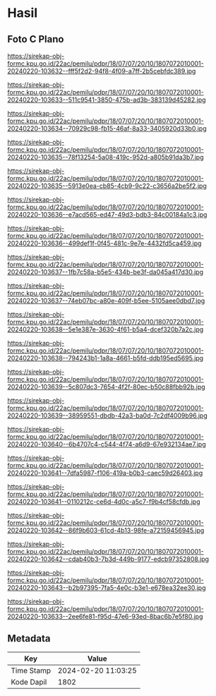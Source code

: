# Hasil

## Foto C Plano

https://sirekap-obj-formc.kpu.go.id/22ac/pemilu/pdpr/18/07/07/20/10/1807072010001-20240220-103632--fff5f2d2-94f8-4f09-a7ff-2b5cebfdc389.jpg

https://sirekap-obj-formc.kpu.go.id/22ac/pemilu/pdpr/18/07/07/20/10/1807072010001-20240220-103633--511c9541-3850-475b-ad3b-383139d45282.jpg

https://sirekap-obj-formc.kpu.go.id/22ac/pemilu/pdpr/18/07/07/20/10/1807072010001-20240220-103634--70929c98-fb15-46af-8a33-3405920d33b0.jpg

https://sirekap-obj-formc.kpu.go.id/22ac/pemilu/pdpr/18/07/07/20/10/1807072010001-20240220-103635--78f13254-5a08-419c-952d-a805b91da3b7.jpg

https://sirekap-obj-formc.kpu.go.id/22ac/pemilu/pdpr/18/07/07/20/10/1807072010001-20240220-103635--5913e0ea-cb85-4cb9-9c22-c3656a2be5f2.jpg

https://sirekap-obj-formc.kpu.go.id/22ac/pemilu/pdpr/18/07/07/20/10/1807072010001-20240220-103636--e7acd565-ed47-49d3-bdb3-84c00184a1c3.jpg

https://sirekap-obj-formc.kpu.go.id/22ac/pemilu/pdpr/18/07/07/20/10/1807072010001-20240220-103636--499def1f-0f45-481c-9e7e-4432fd5ca459.jpg

https://sirekap-obj-formc.kpu.go.id/22ac/pemilu/pdpr/18/07/07/20/10/1807072010001-20240220-103637--1fb7c58a-b5e5-434b-be3f-da045a417d30.jpg

https://sirekap-obj-formc.kpu.go.id/22ac/pemilu/pdpr/18/07/07/20/10/1807072010001-20240220-103637--74eb07bc-a80e-409f-b5ee-5105aee0dbd7.jpg

https://sirekap-obj-formc.kpu.go.id/22ac/pemilu/pdpr/18/07/07/20/10/1807072010001-20240220-103638--5e1e387e-3630-4f61-b5a4-dcef320b7a2c.jpg

https://sirekap-obj-formc.kpu.go.id/22ac/pemilu/pdpr/18/07/07/20/10/1807072010001-20240220-103638--794243b1-1a8a-4661-b5fd-ddb195ed5695.jpg

https://sirekap-obj-formc.kpu.go.id/22ac/pemilu/pdpr/18/07/07/20/10/1807072010001-20240220-103639--5c807dc3-7654-4f2f-80ec-b50c88fbb92b.jpg

https://sirekap-obj-formc.kpu.go.id/22ac/pemilu/pdpr/18/07/07/20/10/1807072010001-20240220-103639--38959551-dbdb-42a3-ba0d-7c2df4009b96.jpg

https://sirekap-obj-formc.kpu.go.id/22ac/pemilu/pdpr/18/07/07/20/10/1807072010001-20240220-103640--6b4707c4-c544-4f74-a6d9-67e932134ae7.jpg

https://sirekap-obj-formc.kpu.go.id/22ac/pemilu/pdpr/18/07/07/20/10/1807072010001-20240220-103641--7dfa5987-f106-419a-b0b3-caec59d26403.jpg

https://sirekap-obj-formc.kpu.go.id/22ac/pemilu/pdpr/18/07/07/20/10/1807072010001-20240220-103641--0110212c-ce6d-4d0c-a5c7-f9b4cf58cfdb.jpg

https://sirekap-obj-formc.kpu.go.id/22ac/pemilu/pdpr/18/07/07/20/10/1807072010001-20240220-103642--86f9b603-61cd-4b13-98fe-a72159456945.jpg

https://sirekap-obj-formc.kpu.go.id/22ac/pemilu/pdpr/18/07/07/20/10/1807072010001-20240220-103642--cdab40b3-7b3d-449b-9177-edcb97352808.jpg

https://sirekap-obj-formc.kpu.go.id/22ac/pemilu/pdpr/18/07/07/20/10/1807072010001-20240220-103643--b2b97395-7fa5-4e0c-b3e1-e678ea32ee30.jpg

https://sirekap-obj-formc.kpu.go.id/22ac/pemilu/pdpr/18/07/07/20/10/1807072010001-20240220-103633--2ee6fe81-f95d-47e6-93ed-8bac6b7e5f80.jpg


## Metadata

| Key        | Value               |
| ---------- | ------------------- |
| Time Stamp | 2024-02-20 11:03:25 |
| Kode Dapil | 1802                |



